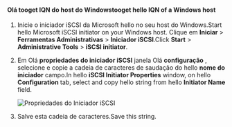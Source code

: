 <!--author=SharS last changed: 9/17/15-->

#### <a name="tooget-hello-iqn-of-a-windows-host"></a><span data-ttu-id="eae2e-101">Olá tooget IQN do host do Windows</span><span class="sxs-lookup"><span data-stu-id="eae2e-101">tooget hello IQN of a Windows host</span></span>
1. <span data-ttu-id="eae2e-102">Inicie o iniciador iSCSI da Microsoft hello no seu host do Windows.</span><span class="sxs-lookup"><span data-stu-id="eae2e-102">Start hello Microsoft iSCSI initiator on your Windows host.</span></span> <span data-ttu-id="eae2e-103">Clique em **Iniciar** > **Ferramentas Administrativas** > **Iniciador iSCSI**.</span><span class="sxs-lookup"><span data-stu-id="eae2e-103">Click **Start** > **Administrative Tools** > **iSCSI initiator**.</span></span>
2. <span data-ttu-id="eae2e-104">Em Olá **propriedades do iniciador iSCSI** janela Olá **configuração** , selecione e copie a cadeia de caracteres de saudação do hello **nome do iniciador** campo.</span><span class="sxs-lookup"><span data-stu-id="eae2e-104">In hello **iSCSI Initiator Properties** window, on hello **Configuration** tab, select and copy hello string from hello **Initiator Name** field.</span></span>
   
    ![Propriedades do Iniciador iSCSI](./media/storsimple-get-iqn/HCS_iSCSIInitiatorPropertiesFigureIQN-include.png)
3. <span data-ttu-id="eae2e-106">Salve esta cadeia de caracteres.</span><span class="sxs-lookup"><span data-stu-id="eae2e-106">Save this string.</span></span>

